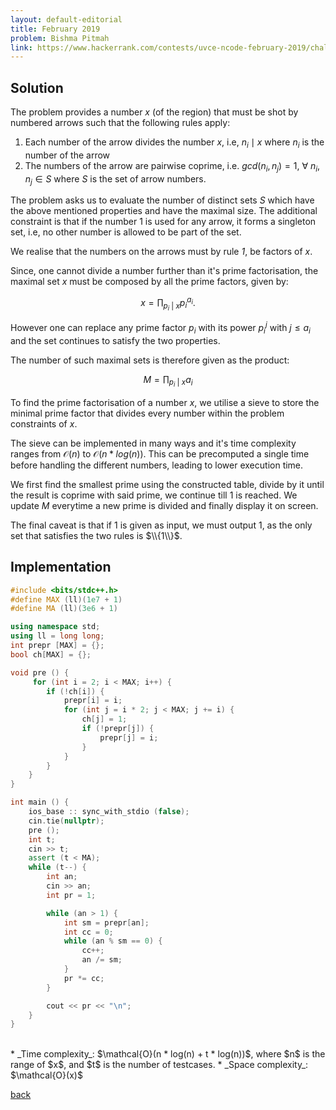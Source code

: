 ```yaml
---
layout: default-editorial
title: February 2019
problem: Bishma Pitmah
link: https://www.hackerrank.com/contests/uvce-ncode-february-2019/challenges/feb-d
---
```


## Solution 

The problem provides a number $x$ (of the region) that must be shot by numbered arrows such that the following rules apply:

1. Each number of the arrow divides the number $x$, i.e, $n_i\mid x$ where $n_i$ is the number of the arrow
2. The numbers of the arrow are pairwise coprime, i.e.  $gcd(n_i, n_j)= 1,\  \forall\  n_i, n_j \in S$ where $S$ is the set of arrow numbers.

The problem asks us to evaluate the number of distinct sets $S$ which have the above mentioned properties and have the maximal size.
The additional constraint is that if the number $1$ is used for any arrow, it forms a singleton set, i.e, no other number is allowed to be part of the set.

We realise that the numbers on the arrows must by rule *1*, be factors of $x$.

Since, one cannot divide a number further than it's prime factorisation, the maximal set $x$ must be composed by all the prime factors, given by:

$$
x =\prod_{p_i\ |\ x} p_i^{a_i}. 
$$

However one can replace any prime factor $p_i$ with its power $p_i^j$ with $j \le a_i$ and the set continues to satisfy the two properties.

The number of such maximal sets is therefore given as the product: 

$$ 
M = \prod_{p_i\ |\ x}{a_i}
$$

To find the prime factorisation of a number $x$, we utilise a sieve to store the minimal prime factor that divides every number within the 
problem constraints of $x$.

The sieve can be implemented in many ways and it's time complexity ranges from $\mathcal{O}(n)$ to $\mathcal{O}(n * log(n))$.
This can be precomputed a single time before handling the different numbers, leading to lower execution time.

We first find the smallest prime using the constructed table, divide by it until the result is coprime with said prime, we continue till $1$ is reached. 
We update $M$ everytime a new prime is divided and finally display it on screen.

The final caveat is that if $1$ is given as input, we must output $1$, as the only set that satisfies the two rules is $\\{1\\}$.

## Implementation

```cpp
#include <bits/stdc++.h>
#define MAX (ll)(1e7 + 1)
#define MA (ll)(3e6 + 1)

using namespace std;
using ll = long long;
int prepr [MAX] = {};
bool ch[MAX] = {};

void pre () {
	 for (int i = 2; i < MAX; i++) {
		if (!ch[i]) {
			prepr[i] = i;
			for (int j = i * 2; j < MAX; j += i) {
				ch[j] = 1;
				if (!prepr[j]) {
					prepr[j] = i;
				}
			}
		}
	}
}

int main () {
	ios_base :: sync_with_stdio (false);
	cin.tie(nullptr);
	pre ();
	int t;
	cin >> t;
	assert (t < MA);
	while (t--) {
		int an;
		cin >> an;
		int pr = 1;

		while (an > 1) {
			int sm = prepr[an];
			int cc = 0;
			while (an % sm == 0) {
				cc++;
				an /= sm;
			}
			pr *= cc;
		}

		cout << pr << "\n";
	}
}
```

<br>
* _Time complexity_: $\mathcal{O}(n * log(n) + t * log(n))$, where $n$ is the range of $x$, and $t$ is the number of testcases.
* _Space complexity_: $\mathcal{O}(x)$

[back](./index.html)


